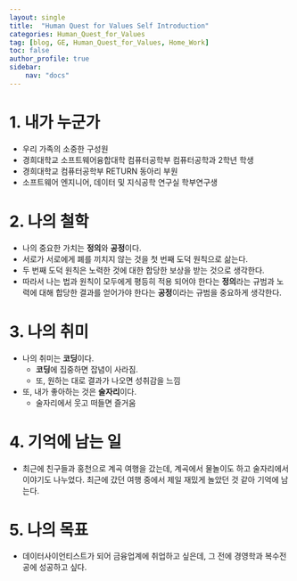 ```yaml
---
layout: single
title:  "Human Quest for Values Self Introduction"
categories: Human_Quest_for_Values
tag: [blog, GE, Human_Quest_for_Values, Home_Work]
toc: false
author_profile: true
sidebar:
    nav: "docs"
---
```


# 1. 내가 누군가
- 우리 가족의 소중한 구성원
- 경희대학교 소프트웨어융합대학 컴퓨터공학부 컴퓨터공학과 2학년 학생
- 경희대학교 컴퓨터공학부 RETURN 동아리 부원
- 소프트웨어 엔지니어, 데이터 및 지식공학 연구실 학부연구생

# 2. 나의 철학
- 나의 중요한 가치는 **정의**와 **공정**이다.
- 서로가 서로에게 폐를 끼치지 않는 것을 첫 번째 도덕 원칙으로 삶는다.
- 두 번째 도덕 원칙은 노력한 것에 대한 합당한 보상을 받는 것으로 생각한다.
- 따라서 나는 법과 원칙이 모두에게 평등히 적용 되어야 한다는 **정의**라는 규범과 노력에 대해 합당한 결과를 얻어가야 한다는 **공정**이라는 규범을 중요하게 생각한다.

# 3. 나의 취미
- 나의 취미는 **코딩**이다.
    - **코딩**에 집중하면 잡념이 사라짐.
    - 또, 원하는 대로 결과가 나오면 성취감을 느낌
- 또, 내가 좋아하는 것은 **술자리**이다.
    - 술자리에서 웃고 떠들면 즐거움

# 4. 기억에 남는 일
- 최근에 친구들과 홍천으로 계곡 여행을 갔는데, 계곡에서 물놀이도 하고 술자리에서 이야기도 나누었다. 최근에 갔던 여행 중에서 제일 재밌게 놀았던 것 같아 기억에 남는다.

# 5. 나의 목표
- 데이터사이언티스트가 되어 금융업계에 취업하고 싶은데, 그 전에 경영학과 복수전공에 성공하고 싶다.